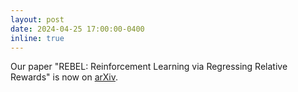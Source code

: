 ```yaml
---
layout: post
date: 2024-04-25 17:00:00-0400
inline: true
---
```


Our paper "REBEL: Reinforcement Learning via Regressing Relative Rewards" is now on [arXiv](https://arxiv.org/abs/2404.16767).